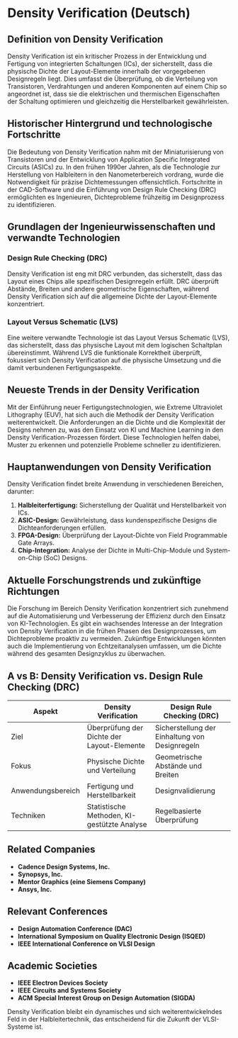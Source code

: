 # Density Verification (Deutsch)

## Definition von Density Verification

Density Verification ist ein kritischer Prozess in der Entwicklung und Fertigung von integrierten Schaltungen (ICs), der sicherstellt, dass die physische Dichte der Layout-Elemente innerhalb der vorgegebenen Designregeln liegt. Dies umfasst die Überprüfung, ob die Verteilung von Transistoren, Verdrahtungen und anderen Komponenten auf einem Chip so angeordnet ist, dass sie die elektrischen und thermischen Eigenschaften der Schaltung optimieren und gleichzeitig die Herstellbarkeit gewährleisten.

## Historischer Hintergrund und technologische Fortschritte

Die Bedeutung von Density Verification nahm mit der Miniaturisierung von Transistoren und der Entwicklung von Application Specific Integrated Circuits (ASICs) zu. In den frühen 1990er Jahren, als die Technologie zur Herstellung von Halbleitern in den Nanometerbereich vordrang, wurde die Notwendigkeit für präzise Dichtemessungen offensichtlich. Fortschritte in der CAD-Software und die Einführung von Design Rule Checking (DRC) ermöglichten es Ingenieuren, Dichteprobleme frühzeitig im Designprozess zu identifizieren.

## Grundlagen der Ingenieurwissenschaften und verwandte Technologien

### Design Rule Checking (DRC)

Density Verification ist eng mit DRC verbunden, das sicherstellt, dass das Layout eines Chips alle spezifischen Designregeln erfüllt. DRC überprüft Abstände, Breiten und andere geometrische Eigenschaften, während Density Verification sich auf die allgemeine Dichte der Layout-Elemente konzentriert.

### Layout Versus Schematic (LVS)

Eine weitere verwandte Technologie ist das Layout Versus Schematic (LVS), das sicherstellt, dass das physische Layout mit dem logischen Schaltplan übereinstimmt. Während LVS die funktionale Korrektheit überprüft, fokussiert sich Density Verification auf die physische Umsetzung und die damit verbundenen Fertigungsaspekte.

## Neueste Trends in der Density Verification

Mit der Einführung neuer Fertigungstechnologien, wie Extreme Ultraviolet Lithography (EUV), hat sich auch die Methodik der Density Verification weiterentwickelt. Die Anforderungen an die Dichte und die Komplexität der Designs nehmen zu, was den Einsatz von KI und Machine Learning in den Density Verification-Prozessen fördert. Diese Technologien helfen dabei, Muster zu erkennen und potenzielle Probleme schneller zu identifizieren.

## Hauptanwendungen von Density Verification

Density Verification findet breite Anwendung in verschiedenen Bereichen, darunter:

1. **Halbleiterfertigung:** Sicherstellung der Qualität und Herstellbarkeit von ICs.
2. **ASIC-Design:** Gewährleistung, dass kundenspezifische Designs die Dichteanforderungen erfüllen.
3. **FPGA-Design:** Überprüfung der Layout-Dichte von Field Programmable Gate Arrays.
4. **Chip-Integration:** Analyse der Dichte in Multi-Chip-Module und System-on-Chip (SoC) Designs.

## Aktuelle Forschungstrends und zukünftige Richtungen

Die Forschung im Bereich Density Verification konzentriert sich zunehmend auf die Automatisierung und Verbesserung der Effizienz durch den Einsatz von KI-Technologien. Es gibt ein wachsendes Interesse an der Integration von Density Verification in die frühen Phasen des Designprozesses, um Dichteprobleme proaktiv zu vermeiden. Zukünftige Entwicklungen könnten auch die Implementierung von Echtzeitanalysen umfassen, um die Dichte während des gesamten Designzyklus zu überwachen.

## A vs B: Density Verification vs. Design Rule Checking (DRC)

| Aspekt                  | Density Verification                     | Design Rule Checking (DRC)       |
|-------------------------|-----------------------------------------|----------------------------------|
| Ziel                    | Überprüfung der Dichte der Layout-Elemente | Sicherstellung der Einhaltung von Designregeln |
| Fokus                   | Physische Dichte und Verteilung         | Geometrische Abstände und Breiten |
| Anwendungsbereich       | Fertigung und Herstellbarkeit           | Designvalidierung                 |
| Techniken               | Statistische Methoden, KI-gestützte Analyse | Regelbasierte Überprüfung         |

## Related Companies

- **Cadence Design Systems, Inc.**
- **Synopsys, Inc.**
- **Mentor Graphics (eine Siemens Company)**
- **Ansys, Inc.**

## Relevant Conferences

- **Design Automation Conference (DAC)**
- **International Symposium on Quality Electronic Design (ISQED)**
- **IEEE International Conference on VLSI Design**

## Academic Societies

- **IEEE Electron Devices Society**
- **IEEE Circuits and Systems Society**
- **ACM Special Interest Group on Design Automation (SIGDA)**

Density Verification bleibt ein dynamisches und sich weiterentwickelndes Feld in der Halbleitertechnik, das entscheidend für die Zukunft der VLSI-Systeme ist.